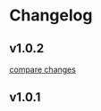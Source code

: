 # Changelog


## v1.0.2

[compare changes](https://github.com/lukasaric/radash-nuxt/compare/v1.0.1...v1.0.2)

## v1.0.1

